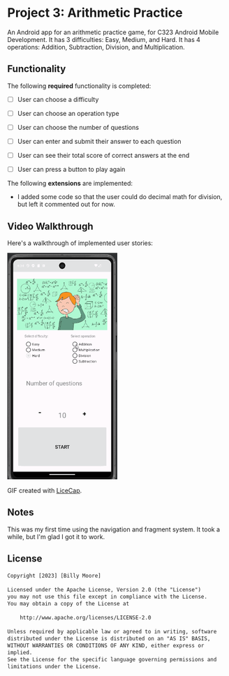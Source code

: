 # Project 3: Arithmetic Practice
An Android app for an arithmetic practice game, for C323 Android Mobile Development.
It has 3 difficulties: Easy, Medium, and Hard.
It has 4 operations: Addition, Subtraction, Division, and Multiplication.

## Functionality 

The following **required** functionality is completed:

* [ ] User can choose a difficulty
* [ ] User can choose an operation type
* [ ] User can choose the number of questions
* [ ] User can enter and submit their answer to each question
* [ ] User can see their total score of correct answers at the end
* [ ] User can press a button to play again


The following **extensions** are implemented:

* I added some code so that the user could do decimal math for division, but left it commented out for now.

## Video Walkthrough

Here's a walkthrough of implemented user stories:

<img src='Project3Demo.gif' title='Video Walkthrough' width='50%' alt='Video Walkthrough' />

GIF created with [LiceCap](http://www.cockos.com/licecap/).

## Notes

This was my first time using the navigation and fragment system. It took a while, but I'm glad I got it to work.

## License

    Copyright [2023] [Billy Moore]

    Licensed under the Apache License, Version 2.0 (the "License")
    you may not use this file except in compliance with the License.
    You may obtain a copy of the License at

        http://www.apache.org/licenses/LICENSE-2.0

    Unless required by applicable law or agreed to in writing, software
    distributed under the License is distributed on an "AS IS" BASIS,
    WITHOUT WARRANTIES OR CONDITIONS OF ANY KIND, either express or implied.
    See the License for the specific language governing permissions and
    limitations under the License.
